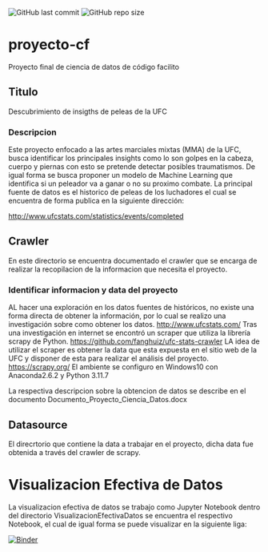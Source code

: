 ![GitHub last commit](https://img.shields.io/github/last-commit/RodolfoFerro/streamlit-example?logo=github&style=for-the-badge)
![GitHub repo size](https://img.shields.io/github/repo-size/RodolfoFerro/streamlit-example?logo=github&style=for-the-badge)

# proyecto-cf
<!-- Project description -->
Proyecto final de ciencia de datos de código facilito


## Titulo
Descubrimiento de insigths de peleas de la UFC

### Descripcion

Este proyecto enfocado a las artes marciales mixtas (MMA) de la UFC, busca identificar los principales insights como lo son golpes en la cabeza, cuerpo y piernas con esto se pretende detectar posibles traumatismos.
De igual forma se busca proponer un modelo de Machine Learning que identifica si un peleador va a ganar o no su proximo combate.
La principal fuente de datos es el historico de peleas de los luchadores el cual se encuentra de forma publica en la siguiente dirección: 

http://www.ufcstats.com/statistics/events/completed

## Crawler

En este directorio se encuentra documentado el crawler que se encarga de realizar la recopilacion de la informacion que necesita el proyecto.

### Identificar informacion y data del proyecto

AL hacer una exploración en los datos fuentes de históricos, no existe una forma directa de obtener la información, por lo cual se realizo una investigación sobre como obtener los datos.
http://www.ufcstats.com/
Tras una investigación en internet se encontró un scraper que utiliza la librería scrapy de Python. 
https://github.com/fanghuiz/ufc-stats-crawler
LA idea de utilizar el scraper es obtener la data que esta expuesta en el sitio web de la UFC y disponer de esta para realizar el análisis del proyecto.
https://scrapy.org/
El ambiente se configuro en Windows10 con Anaconda2.6.2 y Python 3.11.7

La respectiva descripcion sobre la obtencion de datos se describe en el documento Documento_Proyecto_Ciencia_Datos.docx

## Datasource

El direcrtorio que contiene la data a trabajar en el proyecto, dicha data fue obtenida a través del crawler de scrapy.

# Visualizacion Efectiva de Datos

La visualizacion efectiva de datos se trabajo como Jupyter Notebook dentro del directorio VisualizacionEfectivaDatos se encuentra el respectivo Notebook, el cual de igual forma se puede visualizar en la siguiente liga:

[![Binder](https://mybinder.org/badge_logo.svg)](https://mybinder.org/v2/gh/GibranVL85/proyecto-cf/main?labpath=VisualizacionEfectivaDatos%2Fvisualizacion-efectiva-datos.ipynb)



